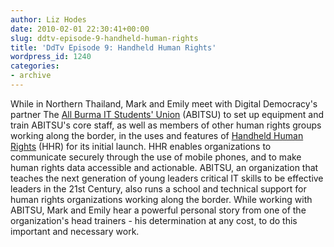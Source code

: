 ```yaml
---
author: Liz Hodes
date: 2010-02-01 22:30:41+00:00
slug: ddtv-episode-9-handheld-human-rights
title: 'DdTv Episode 9: Handheld Human Rights'
wordpress_id: 1240
categories:
- archive
---
```




While in Northern Thailand, Mark and Emily meet with Digital Democracy's partner The [All Burma IT Students' Union](http://www.abitsu.org/) (ABITSU) to set up equipment and train ABITSU's core staff, as well as members of other human rights groups working along the border, in the uses and features of [Handheld Human Rights](../#hhr) (HHR) for its initial launch. HHR enables organizations to communicate securely through the use of mobile phones, and to make human rights data accessible and actionable. ABITSU, an organization that teaches the next generation of young leaders critical IT skills to be effective leaders in the 21st Century, also runs a school and technical support for human rights organizations working along the border. While working with ABITSU, Mark and Emily hear a powerful personal story from one of the organization's head trainers - his determination at any cost, to do this important and necessary work.
